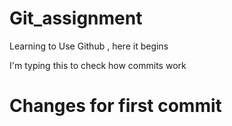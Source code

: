 # Git_assignment

Learning to Use Github , here it begins

I'm typing this to check how commits work

# Changes for first commit
